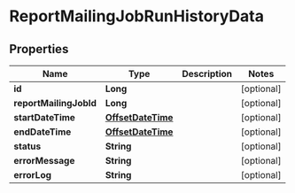 
# ReportMailingJobRunHistoryData

## Properties
Name | Type | Description | Notes
------------ | ------------- | ------------- | -------------
**id** | **Long** |  |  [optional]
**reportMailingJobId** | **Long** |  |  [optional]
**startDateTime** | [**OffsetDateTime**](OffsetDateTime.md) |  |  [optional]
**endDateTime** | [**OffsetDateTime**](OffsetDateTime.md) |  |  [optional]
**status** | **String** |  |  [optional]
**errorMessage** | **String** |  |  [optional]
**errorLog** | **String** |  |  [optional]



